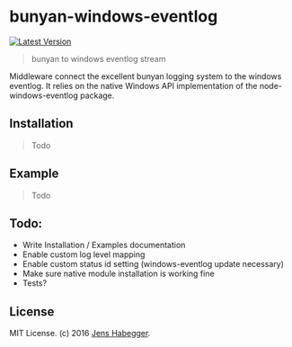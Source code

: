 # bunyan-windows-eventlog

[![Latest Version](https://img.shields.io/npm/v/bunyan-windows-eventlog.svg?style=flat-square)](https://npmjs.org/package/bunyan-windows-eventlog)

> bunyan to windows eventlog stream

Middleware connect the excellent bunyan logging system to the windows eventlog. It relies on the native Windows API implementation of the node-windows-eventlog package. 

## Installation

> Todo

## Example

> Todo

## Todo:

* Write Installation / Examples documentation
* Enable custom log level mapping
* Enable custom status id setting (windows-eventlog update necessary)
* Make sure native module installation is working fine
* Tests?

## License

MIT License. (c) 2016 [Jens Habegger](jfc.habegger@gmail.com).